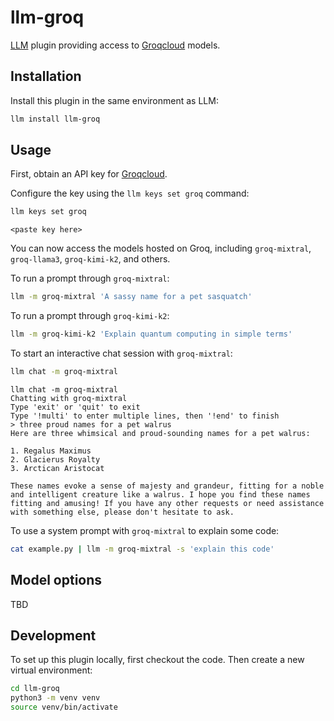 # llm-groq

[LLM](https://llm.datasette.io/) plugin providing access to [Groqcloud](http://console.groq.com) models.

## Installation

Install this plugin in the same environment as LLM:
```bash
llm install llm-groq
```

## Usage

First, obtain an API key for [Groqcloud](https://console.groq.com/).

Configure the key using the `llm keys set groq` command:
```bash
llm keys set groq
```
```
<paste key here>
```
You can now access the models hosted on Groq, including `groq-mixtral`, `groq-llama3`, `groq-kimi-k2`, and others.

To run a prompt through `groq-mixtral`:

```bash
llm -m groq-mixtral 'A sassy name for a pet sasquatch'
```

To run a prompt through `groq-kimi-k2`:

```bash
llm -m groq-kimi-k2 'Explain quantum computing in simple terms'
```

To start an interactive chat session with `groq-mixtral`:
```bash
llm chat -m groq-mixtral
```
```
llm chat -m groq-mixtral
Chatting with groq-mixtral
Type 'exit' or 'quit' to exit
Type '!multi' to enter multiple lines, then '!end' to finish
> three proud names for a pet walrus
Here are three whimsical and proud-sounding names for a pet walrus:

1. Regalus Maximus
2. Glacierus Royalty
3. Arctican Aristocat

These names evoke a sense of majesty and grandeur, fitting for a noble and intelligent creature like a walrus. I hope you find these names fitting and amusing! If you have any other requests or need assistance with something else, please don't hesitate to ask.
```
To use a system prompt with `groq-mixtral` to explain some code:
```bash
cat example.py | llm -m groq-mixtral -s 'explain this code'
```

## Model options

TBD

## Development

To set up this plugin locally, first checkout the code. Then create a new virtual environment:
```bash
cd llm-groq
python3 -m venv venv
source venv/bin/activate
```
